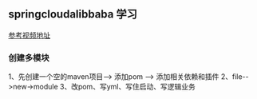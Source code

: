 ## springcloudalibbaba 学习
[参考视频地址](https://www.bilibili.com/video/BV18E411x7eT?p=7&spm_id_from=pageDriver&vd_source=ab0d7f31ecb77d9df82fa8718614ac91)

### 创建多模块
1、先创建一个空的maven项目--> 添加<packaging>pom</packaging> --> 添加相关依赖和插件
2、file-->new->module
3、改pom、写yml、写住启动、写逻辑业务
